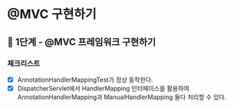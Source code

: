 # @MVC 구현하기

## 🚀 1단계 - @MVC 프레임워크 구현하기

### 체크리스트

- [x] AnnotationHandlerMappingTest가 정상 동작한다.
- [x] DispatcherServlet에서 HandlerMapping 인터페이스를 활용하여 AnnotationHandlerMapping과 ManualHandlerMapping 둘다 처리할 수 있다.
